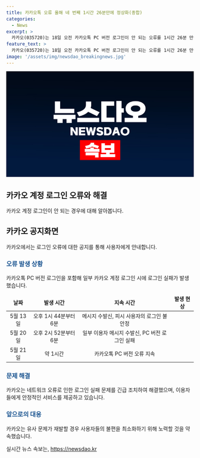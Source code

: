 ```yaml
---
title: 카카오톡 오류 올해 네 번째 1시간 26분만에 정상화(종합)
categories:
  - News
excerpt: >
  카카오(035720)는 18일 오전 카카오톡 PC 버전 로그인이 안 되는 오류를 1시간 26분 만에 정상화했다고 밝혔다. 이로써 올해 네 번째로 발생한 카카오톡 오류로, 이용자들은 로그인 불가 및 메시지 전송 불가 등의 불편을 겪었다. 카카오 관계자는 유사 문제가 발생할 경우 증상을 기재해 재문의를 요청했다. 최근 몇 달간 크고 작은 오류가 반복되고 있는 가운데, 이용자들의 불편이 지속되고 있다.
feature_text: >
  카카오(035720)는 18일 오전 카카오톡 PC 버전 로그인이 안 되는 오류를 1시간 26분 만에 정상화했다고 밝혔다. 이로써 올해 네 번째로 발생한 카카오톡 오류로, 이용자들은 로그인 불가 및 메시지 전송 불가 등의 불편을 겪었다. 카카오 관계자는 유사 문제가 발생할 경우 증상을 기재해 재문의를 요청했다. 최근 몇 달간 크고 작은 오류가 반복되고 있는 가운데, 이용자들의 불편이 지속되고 있다.
image: '/assets/img/newsdao_breakingnews.jpg'
---
```


<p><img src="/assets/img/newsdao_breakingnews.jpg" alt="flaretime 속보" /></p>

<h2 data-ke-size="size26">카카오 계정 로그인 오류와 해결</h2>

<p data-ke-size="size16">카카오 계정 로그인이 안 되는 경우에 대해 알아봅니다.</p>

<h2 data-ke-size="size24">카카오 공지화면</h2>

<p data-ke-size="size16">카카오에서는 로그인 오류에 대한 공지를 통해 사용자에게 안내합니다.</p>

<h3><b><span style="color: #1a5490;">오류 발생 상황</span></b></h3>

<p data-ke-size="size16">카카오톡 PC 버전 로그인을 포함해 일부 카카오 계정 로그인 시에 로그인 실패가 발생했습니다.</p>

<table>
<thead>
<tr>
<td style="text-align: center; height: 17px;"><b>날짜</b></td>
<td style="text-align: center; height: 17px;"><b>발생 시간</b></td>
<td style="text-align: center; height: 17px;"><b>지속 시간</b></td>
<td style="text-align: center; height: 17px;"><b>발생 현상</b></td>
</tr>
</thead>
<tbody>
<tr>
<td style="text-align: center; height: 17px;">5월 13일</td>
<td style="text-align: center; height: 17px;">오후 1시 44분부터 6분</td>
<td style="text-align: center; height: 17px;">메시지 수발신, 피시 사용자의 로그인 불안정</td>
</tr>
<tr>
<td style="text-align: center; height: 17px;">5월 20일</td>
<td style="text-align: center; height: 17px;">오후 2시 52분부터 6분</td>
<td style="text-align: center; height: 17px;">일부 이용자 메시지 수발신, PC 버전 로그인 실패</td>
</tr>
<tr>
<td style="text-align: center; height: 17px;">5월 21일</td>
<td style="text-align: center; height: 17px;">약 1시간</td>
<td style="text-align: center; height: 17px;">카카오톡 PC 버전 오류 지속</td>
</tr>
</tbody>
</table>

<h3><b><span style="color: #1a5490;">문제 해결</span></b></h3>

<p data-ke-size="size16">카카오는 네트워크 오류로 인한 로그인 실패 문제를 긴급 조치하여 해결했으며, 이용자들에게 안정적인 서비스를 제공하고 있습니다.</p>

<h3><b><span style="color: #1a5490;">앞으로의 대응</span></b></h3>

<p data-ke-size="size16">카카오는 유사 문제가 재발할 경우 사용자들의 불편을 최소화하기 위해 노력할 것을 약속했습니다.</p>
실시간 뉴스 속보는, <a href="https://newsdao.kr" rel="dofollow">https://newsdao.kr</a>


